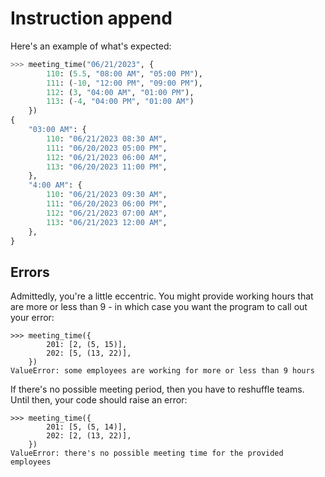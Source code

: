 # Instruction append
Here's an example of what's expected:
```python
>>> meeting_time("06/21/2023", {
        110: (5.5, "08:00 AM", "05:00 PM"),
        111: (-10, "12:00 PM", "09:00 PM"),
        112: (3, "04:00 AM", "01:00 PM"),
        113: (-4, "04:00 PM", "01:00 AM")
    })
{
    "03:00 AM": {
        110: "06/21/2023 08:30 AM",
        111: "06/20/2023 05:00 PM",
        112: "06/21/2023 06:00 AM",
        113: "06/20/2023 11:00 PM",
    },
    "4:00 AM": {
        110: "06/21/2023 09:30 AM",
        111: "06/20/2023 06:00 PM",
        112: "06/21/2023 07:00 AM",
        113: "06/21/2023 12:00 AM",
    },
}
```

## Errors
Admittedly, you're a little eccentric. 
You might provide working hours that are more or less than 9 - in which case you want the program to call out your error:
```
>>> meeting_time({
        201: [2, (5, 15)],
        202: [5, (13, 22)],
    })
ValueError: some employees are working for more or less than 9 hours 
```

If there's no possible meeting period, then you have to reshuffle teams.
Until then, your code should raise an error:
```
>>> meeting_time({
        201: [5, (5, 14)],
        202: [2, (13, 22)],
    })
ValueError: there's no possible meeting time for the provided employees
```